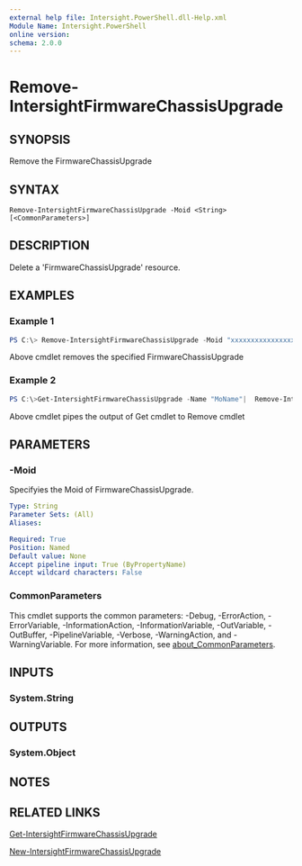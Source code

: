 ```yaml
---
external help file: Intersight.PowerShell.dll-Help.xml
Module Name: Intersight.PowerShell
online version:
schema: 2.0.0
---
```


# Remove-IntersightFirmwareChassisUpgrade

## SYNOPSIS
Remove the FirmwareChassisUpgrade

## SYNTAX

```
Remove-IntersightFirmwareChassisUpgrade -Moid <String> [<CommonParameters>]
```

## DESCRIPTION
Delete a &apos;FirmwareChassisUpgrade&apos; resource.

## EXAMPLES

### Example 1
```powershell
PS C:\> Remove-IntersightFirmwareChassisUpgrade -Moid "xxxxxxxxxxxxxxxxxxxxxxxxxxx"
```
Above cmdlet removes the specified FirmwareChassisUpgrade 

### Example 2
```powershell
PS C:\>Get-IntersightFirmwareChassisUpgrade -Name "MoName"|  Remove-IntersightFirmwareChassisUpgrade
```
Above cmdlet pipes the output of Get cmdlet to Remove cmdlet

## PARAMETERS

### -Moid
Specifyies the Moid of FirmwareChassisUpgrade.

```yaml
Type: String
Parameter Sets: (All)
Aliases:

Required: True
Position: Named
Default value: None
Accept pipeline input: True (ByPropertyName)
Accept wildcard characters: False
```

### CommonParameters
This cmdlet supports the common parameters: -Debug, -ErrorAction, -ErrorVariable, -InformationAction, -InformationVariable, -OutVariable, -OutBuffer, -PipelineVariable, -Verbose, -WarningAction, and -WarningVariable. For more information, see [about_CommonParameters](http://go.microsoft.com/fwlink/?LinkID=113216).

## INPUTS

### System.String

## OUTPUTS

### System.Object
## NOTES

## RELATED LINKS

[Get-IntersightFirmwareChassisUpgrade](./Get-IntersightFirmwareChassisUpgrade.md)

[New-IntersightFirmwareChassisUpgrade](./New-IntersightFirmwareChassisUpgrade.md)

